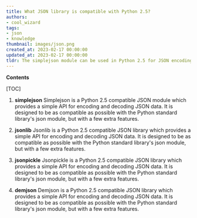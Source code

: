 ```yaml
---
title: What JSON library is compatible with Python 2.5?
authors:
- cool_wizard
tags:
- json
- knowledge
thumbnail: images/json.png
created_at: 2023-02-17 00:00:00
updated_at: 2023-02-17 00:00:00
tldr: The simplejson module can be used in Python 2.5 for JSON encoding and decoding.
---
```


**Contents**

[TOC]

1. **simplejson**
Simplejson is a Python 2.5 compatible JSON module which provides a simple API for encoding and decoding JSON data. It is designed to be as compatible as possible with the Python standard library's json module, but with a few extra features.

2. **jsonlib**
Jsonlib is a Python 2.5 compatible JSON library which provides a simple API for encoding and decoding JSON data. It is designed to be as compatible as possible with the Python standard library's json module, but with a few extra features.

3. **jsonpickle**
Jsonpickle is a Python 2.5 compatible JSON library which provides a simple API for encoding and decoding JSON data. It is designed to be as compatible as possible with the Python standard library's json module, but with a few extra features.

4. **demjson**
Demjson is a Python 2.5 compatible JSON library which provides a simple API for encoding and decoding JSON data. It is designed to be as compatible as possible with the Python standard library's json module, but with a few extra features.
